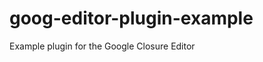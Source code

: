 goog-editor-plugin-example
==========================

Example plugin for the Google Closure Editor


